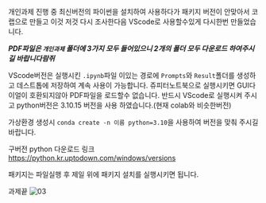 개인과제 진행 중 최신버전의 파이썬을 설치하여 사용하다가 패키지 버전이 안맞아서 코랩으로 만들고 이것 저것 다시 조사한다음 VScode로 사용할수있게 다시한번 만들었습니다.

***PDF파일은 `개인과제` 폴더에 3가지 모두 들어있으니 2개의 폴더 모두 다운로드 하여주시길 바랍니다람쥐***

VScode버전은 실행시킨 `.ipynb`파일 이있는 경로에 `Prompts`와 `Result`폴더를 생성하고 데스트톱에 저장하여 계속 사용이 가능합니다.
쥬피터노트북으로 실행시키면 GUI다이얼이 호환되지않아 PDF파일을 로드할수 없습니다. 반드시 VScode로 실행시켜 주시고
python버전은 3.10.15 버전을 사용 하였습니다.(현재 colab와 비슷한버전)

가상환경 생성시
`conda create -n 이름 python=3.10`을 사용하여 버전을 맞춰 주시길 바랍니다.

구버전 python 다운로드 링크
https://python.kr.uptodown.com/windows/versions


패키지는 파일실행 후 제일 위에 패키지 설치를 실행시키면 됩니다.

과제끝
![03](https://github.com/user-attachments/assets/33ea0272-8b18-4274-b988-933c57e7b563)
